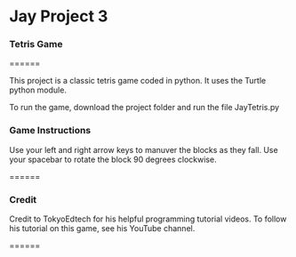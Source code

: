 # Jay Project 3
### Tetris Game

======

This project is a classic tetris game coded in python. It uses the Turtle python module.

To run the game, download the project folder and run the file JayTetris.py


### Game Instructions

Use your left and right arrow keys to manuver the blocks as they fall. Use your spacebar to rotate the block 90 degrees clockwise.

======


### Credit
Credit to TokyoEdtech for his helpful programming tutorial videos. To follow his tutorial on this game, see his YouTube channel.

======

